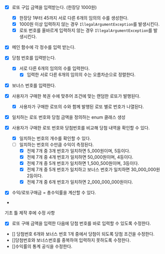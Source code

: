 - [x] 로또 구입 금액을 입력받는다. (한장당 1000원)
    - [x] 한장당 1부터 45까지 서로 다른 6개의 임의의 수를 생성한다.
    - [x] 1000원 이상 입력하지 않는 경우 `IllegalArgumentException`를 발생시킨다.
    - [x] 로또 번호를 올바르게 입력하지 않는 경우 `IllegalArgumentException`를 발생시킨다.
- [x] 메인 함수에 각 정수를 입력 받는다.

- [x] 당첨 번호를 입력받는다.
    - [x] 서로 다른 6개의 임의의 수를 입력한다.
        - [x] 입력한 서로 다른 6개의 임의의 수는 오름차순으로 정렬한다.
- [x] 보너스 번호를 입력한다.

- [x] 사용자가 구매한 복권 수에 맞추어 조건에 맞는 랜덤한 로또가 발행된다.
  - [x] 사용자가 구매한 로또의 수와 함께 발행된 로또 별로 번호가 나열된다.

- [x] 일치하는 로또 번호와 당첨 금액을 정의하는 enum 클래스 생성
- [x] 사용자가 구매한 로또 번호와 당첨번호를 비교해 당첨 내역을 확인할 수 있다.
    - [x] 일치하는 번호의 개수를 확인할 수 있다.
    - [ ] 일치하는 번호의 수만큼 수익이 측정된다.
        - [x] 전체 7개 중 3개 번호가 일치하면 5_000원이며, 5등이다.
        - [x] 전체 7개 중 4개 번호가 일치하면 50_000원이며, 4등이다.
        - [x] 전체 7개 중 5개 번호가 일치하면 1_500_500원이며, 3등이다.
        - [x] 전체 7개 중 5개 번호가 일치하고 보너스 번호가 일치하면 30_000_000원 2등이다.
        - [x] 전체 7개 중 6개 번호가 일치하면 2_000_000_000원이다.

- [x] 수익/로또구매금 = 총수익률을 계산할 수 있다.
- 
기초 틀 제작 후에 수정 사항
- [x] 로또 구매 금액을 입력한 다음에 당첨 번호를 바로 입력할 수 있도록 수정한다.
- [] 당첨번호 6개와 보너스 번호 1개 중에서 당첨이 되도록 당첨 조건을 수정한다.
- []당첨번호와 보너스번호를 중복하여 입력하지 못하도록 수정한다.
- []수익률의 통계 공식을 수정한다.